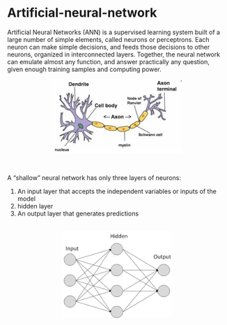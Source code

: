 # Artificial-neural-network
Artificial Neural Networks (ANN) is a supervised learning system built of a 
large number of simple elements, called neurons or perceptrons. Each neuron 
can make simple decisions, and feeds those decisions to other neurons, organized
in interconnected layers. Together, the neural network can emulate almost any 
function, and answer practically any question, given enough training samples
and computing power. 

<p align="center">
   <img src="image/neuron.jpg" height="170"/>
</p><br/>

A “shallow” neural network has only three layers of neurons:<br/>
1. An input layer that accepts the independent variables or inputs of the model<br/>
2. hidden layer<br/>
3. An output layer that generates predictions<br><br/>
<p align="center">
   <img src="image/network.jpg" height="200"/>
</p>
